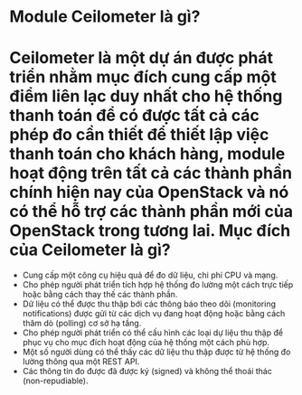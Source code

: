 Module Ceilometer là gì?
========================
Ceilometer là một dự án được phát triển nhằm mục đích cung cấp một điểm liên lạc duy nhất 
cho hệ thống thanh toán để có được tất cả các phép đo cần thiết để thiết lập việc thanh 
toán cho khách hàng, module hoạt động trên tất cả các thành phần chính hiện nay của OpenStack
và nó có thể hỗ trợ các thành phần mới của OpenStack trong tương lai.
Mục đích của Ceilometer là gì?
==============================
* Cung cấp một công cụ hiệu quả để đo dữ liệu, chi phí CPU và mạng.
* Cho phép người phát triển tích hợp hệ thống đo lường một cách trực tiếp hoặc bằng cách 
thay thế các thành phần.
* Dữ liệu có thể được thu thập bới các thông báo theo dõi (monitoring notifications) được 
gửi từ các dịch vụ đang hoạt động hoặc bằng cách thăm dò (polling) cơ sở hạ tầng.
* Cho phép người phát triển có thể cấu hình các loại dự liệu thu thập để phục vụ cho mục đích
hoạt động của hệ thống một cách phù hợp.
* Một số người dùng có thể thấy các dữ liệu thu thập được từ hệ thống đo lường thông qua một REST API.
* Các thông tin đo được đã được ký (signed) và không thể thoái thác (non-repudiable).
